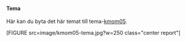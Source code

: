 #### Tema

Här kan du byta det här temat till tema-[kmom05](http://www.student.bth.se/~baaa19/dbwebb-kurser/design/me/redovisa/htdocs/?style=kmom05).

[FIGURE src=image/kmom05-tema.jpg?w=250 class="center report"]

<br>